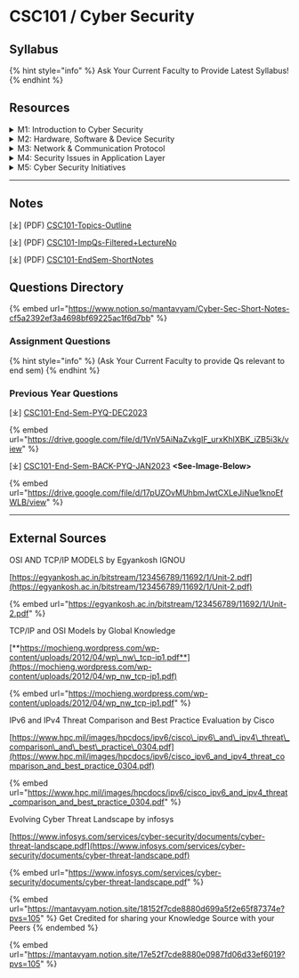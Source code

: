 # CSC101 / Cyber Security

## Syllabus

{% hint style="info" %}
Ask Your Current Faculty to Provide Latest Syllabus!
{% endhint %}

## Resources

<details>

<summary>M1: Introduction to Cyber Security</summary>

\[⤓][ ](https://1drv.ms/f/c/f97b501b2e8e5310/EiXHr7HK7RlFoSgpTIK7zjoBM5T8eNF94CWNG4ywq9lCDQ)[L1-Fundamentals-CIA](https://view.officeapps.live.com/op/view.aspx?src=https%3A%2F%2Ffile.notion.so%2Ff%2Ff%2Fa55e0ddd-0663-44e4-aa54-2e6bc5b00199%2Ffaea1db1-337c-47ac-9630-32ad59774589%2FLecture-1.pptx%3Ftable%3Dblock%26id%3D151611d1-ad94-416f-ac6c-f674f259422d%26spaceId%3Da55e0ddd-0663-44e4-aa54-2e6bc5b00199%26expirationTimestamp%3D1737043200000%26signature%3DKqyCPPkEqrYjR94-d4fgTri8plPCqAx28erHkVxCdDU%26downloadName%3DLecture-1.pptx\&wdOrigin=BROWSELINK)

\[⤓][ ](https://1drv.ms/f/c/f97b501b2e8e5310/EiXHr7HK7RlFoSgpTIK7zjoBM5T8eNF94CWNG4ywq9lCDQ)[L2-Security-History](https://view.officeapps.live.com/op/view.aspx?src=https%3A%2F%2Ffile.notion.so%2Ff%2Ff%2Fa55e0ddd-0663-44e4-aa54-2e6bc5b00199%2Fce6753f1-8963-40bf-9660-8b716a9f3b54%2FLecture-2.pptx%3Ftable%3Dblock%26id%3D5722124c-eb29-4017-92e5-99299a996698%26spaceId%3Da55e0ddd-0663-44e4-aa54-2e6bc5b00199%26expirationTimestamp%3D1737043200000%26signature%3DxsPVwJhSKT_qtA1liwJrYBJGOoHxb1xFTO4_odQQISI%26downloadName%3DLecture-2.pptx\&wdOrigin=BROWSELINK)

\[⤓][ ](https://1drv.ms/f/c/f97b501b2e8e5310/EiXHr7HK7RlFoSgpTIK7zjoBM5T8eNF94CWNG4ywq9lCDQ)[L3-Policy-Need](https://file.notion.so/f/f/a55e0ddd-0663-44e4-aa54-2e6bc5b00199/4ff5a74d-bfb4-49f1-a375-ce031fba93ab/Lecture-3_\(Security_Policy\).pdf?table=block\&id=6f9d8d38-e5bd-4b51-9eee-a7948fd38724\&spaceId=a55e0ddd-0663-44e4-aa54-2e6bc5b00199\&expirationTimestamp=1737043200000\&signature=LTD0s0pWoBOlgAaVeBsvKlMyAahU03-SpwCyp0oIqdc\&downloadName=Lecture-3+%28Security+Policy%29.pdf)

\[⤓][ ](https://1drv.ms/f/c/f97b501b2e8e5310/EiXHr7HK7RlFoSgpTIK7zjoBM5T8eNF94CWNG4ywq9lCDQ)[L4-Browser-Security](https://app.gitbook.com/s/wyr7XkhiJoMd59jgwesC/)

\[⤓][ ](https://1drv.ms/f/c/f97b501b2e8e5310/EiXHr7HK7RlFoSgpTIK7zjoBM5T8eNF94CWNG4ywq9lCDQ)[L5-Email-Security](https://view.officeapps.live.com/op/view.aspx?src=https%3A%2F%2Ffile.notion.so%2Ff%2Ff%2Fa55e0ddd-0663-44e4-aa54-2e6bc5b00199%2Fbc21f8a5-96f4-4b95-8e86-c207e2298cd4%2FLecture-5.pptx%3Ftable%3Dblock%26id%3D66aaa32a-48dc-4765-a8b3-4712ff276a7f%26spaceId%3Da55e0ddd-0663-44e4-aa54-2e6bc5b00199%26expirationTimestamp%3D1737043200000%26signature%3DInohIWi_rWOn3pVKkzKL-SJiqca_Hiz24UhjuufSd0o%26downloadName%3DLecture-5.pptx\&wdOrigin=BROWSELINK)

</details>

<details>

<summary>M2: Hardware, Software &#x26; Device Security</summary>

\[⤓][ ](https://1drv.ms/f/c/f97b501b2e8e5310/EiXHr7HK7RlFoSgpTIK7zjoBM5T8eNF94CWNG4ywq9lCDQ)[L6-Pswd-Auth](https://view.officeapps.live.com/op/view.aspx?src=https%3A%2F%2Ffile.notion.so%2Ff%2Ff%2Fa55e0ddd-0663-44e4-aa54-2e6bc5b00199%2F1f4ac776-c0ad-4916-a07d-48c1db041994%2FLecture-6.pptx%3Ftable%3Dblock%26id%3D877965c9-ec97-4c14-995e-4d3d9d463afa%26spaceId%3Da55e0ddd-0663-44e4-aa54-2e6bc5b00199%26expirationTimestamp%3D1737043200000%26signature%3D1ib2LWJ0twIphIgNWNtKzg-4wZcprgagpqyJfQleifQ%26downloadName%3DLecture-6.pptx\&wdOrigin=BROWSELINK)

\[⤓][ ](https://1drv.ms/f/c/f97b501b2e8e5310/EiXHr7HK7RlFoSgpTIK7zjoBM5T8eNF94CWNG4ywq9lCDQ)[WindowsOS-Security](https://view.officeapps.live.com/op/view.aspx?src=https%3A%2F%2Ffile.notion.so%2Ff%2Ff%2Fa55e0ddd-0663-44e4-aa54-2e6bc5b00199%2F16737f01-521c-40ec-941b-d16e9866a93f%2FWindows_Security.pptx%3Ftable%3Dblock%26id%3Dba0dc6d8-0294-4918-a41d-724b405db0df%26spaceId%3Da55e0ddd-0663-44e4-aa54-2e6bc5b00199%26expirationTimestamp%3D1737043200000%26signature%3DjBGsduISaBU1AESzGvPKZvy1BuFYsfvqmOFHrd4EbqM%26downloadName%3DWindows%2BSecurity.pptx\&wdOrigin=BROWSELINK)

\[⤓][ ](https://1drv.ms/f/c/f97b501b2e8e5310/EiXHr7HK7RlFoSgpTIK7zjoBM5T8eNF94CWNG4ywq9lCDQ)[SocialMedia-Security](https://view.officeapps.live.com/op/view.aspx?src=https%3A%2F%2Ffile.notion.so%2Ff%2Ff%2Fa55e0ddd-0663-44e4-aa54-2e6bc5b00199%2F41f07a7d-761c-4d25-bb66-0cfd443379ed%2FSocial_Media_Security.pptx%3Ftable%3Dblock%26id%3Db3a86948-ccb3-4938-8f54-489e73db89c0%26spaceId%3Da55e0ddd-0663-44e4-aa54-2e6bc5b00199%26expirationTimestamp%3D1737043200000%26signature%3DRVMkBrTPKqL3zdJQPHf8kJAmgJpFQp4lXbCOlc6V9uI%26downloadName%3DSocial%2BMedia%2BSecurity.pptx\&wdOrigin=BROWSELINK)

</details>

<details>

<summary>M3: Network &#x26; Communication Protocol</summary>

\[⤓][ ](https://1drv.ms/f/c/f97b501b2e8e5310/EiXHr7HK7RlFoSgpTIK7zjoBM5T8eNF94CWNG4ywq9lCDQ)[L7-ComputerNetwork](https://view.officeapps.live.com/op/view.aspx?src=https%3A%2F%2Ffile.notion.so%2Ff%2Ff%2Fa55e0ddd-0663-44e4-aa54-2e6bc5b00199%2F98cbbcc0-830e-4220-976e-0091b0fff5b7%2FLecture_7.pptx%3Ftable%3Dblock%26id%3Df01071d1-4215-4fc5-a9ea-b69d95ca0bf0%26spaceId%3Da55e0ddd-0663-44e4-aa54-2e6bc5b00199%26expirationTimestamp%3D1737043200000%26signature%3D1N8-i2k8AeO3JK4SkPpKOXrN49IQ40xPjY6sEpJLmqM%26downloadName%3DLecture%2B7.pptx\&wdOrigin=BROWSELINK)

\[⤓][ ](https://1drv.ms/f/c/f97b501b2e8e5310/EiXHr7HK7RlFoSgpTIK7zjoBM5T8eNF94CWNG4ywq9lCDQ)[Network-Topology](https://file.notion.so/f/f/a55e0ddd-0663-44e4-aa54-2e6bc5b00199/e7d7f369-6414-40ef-bc03-4ce6d8bf720f/Network_Topology.pdf?table=block\&id=4de91327-7c54-4da8-bac2-88fe79c66aaf\&spaceId=a55e0ddd-0663-44e4-aa54-2e6bc5b00199\&expirationTimestamp=1737043200000\&signature=eeQx-DGawDnR85akyy738-zICWSDOL5YYVG-GWkUTgY\&downloadName=Network+Topology.pdf)

\[⤓][ ](https://1drv.ms/f/c/f97b501b2e8e5310/EiXHr7HK7RlFoSgpTIK7zjoBM5T8eNF94CWNG4ywq9lCDQ)[Hub-Switch-Router](https://file.notion.so/f/f/a55e0ddd-0663-44e4-aa54-2e6bc5b00199/ab195e14-c108-483c-a64a-08da62f96a0d/Comparison_of_hub_switch_and_router.pdf?table=block\&id=f5376ba1-dd4b-4ce9-8aa3-3a0a693f0b8e\&spaceId=a55e0ddd-0663-44e4-aa54-2e6bc5b00199\&expirationTimestamp=1737043200000\&signature=IY59Q0LwJ4t51ZFmMSZ7W3p9HCvC_gChiagXkT_BB1w\&downloadName=Comparison+of+hub%2C+switch+and+router.pdf)

\[⤓][ ](https://1drv.ms/f/c/f97b501b2e8e5310/EiXHr7HK7RlFoSgpTIK7zjoBM5T8eNF94CWNG4ywq9lCDQ)[L8-OSI-Model](https://view.officeapps.live.com/op/view.aspx?src=https%3A%2F%2Ffile.notion.so%2Ff%2Ff%2Fa55e0ddd-0663-44e4-aa54-2e6bc5b00199%2F3dfbc8c9-2370-4855-ae9f-e9482fc990ef%2FLecture_8.pptx%3Ftable%3Dblock%26id%3D61052204-40ca-45ad-b146-f58571576339%26spaceId%3Da55e0ddd-0663-44e4-aa54-2e6bc5b00199%26expirationTimestamp%3D1737043200000%26signature%3DN8Ju3ODGNskXblAk46Jom41Akf88taarHb04HvfS7bQ%26downloadName%3DLecture%2B8.pptx\&wdOrigin=BROWSELINK)

\[⤓][ ](https://1drv.ms/f/c/f97b501b2e8e5310/EiXHr7HK7RlFoSgpTIK7zjoBM5T8eNF94CWNG4ywq9lCDQ)[L9-TCP-IP-Model](https://file.notion.so/f/f/a55e0ddd-0663-44e4-aa54-2e6bc5b00199/96f498dc-2978-4159-bc44-95d74be12c7b/Lecture-9_TCP_Model.pdf?table=block\&id=957c84de-e81a-49f5-8e8a-da2fcb87f53b\&spaceId=a55e0ddd-0663-44e4-aa54-2e6bc5b00199\&expirationTimestamp=1737043200000\&signature=QwbnZePU61l0-9U8Fte9PRhIolkQ7fA9V31cLG0U5Aw\&downloadName=Lecture-9+TCP+Model.pdf)

\[⤓] [TCP-IP-Model-ref](https://file.notion.so/f/f/a55e0ddd-0663-44e4-aa54-2e6bc5b00199/d5a9342e-2a78-481e-9209-b2aa6b4cec6a/TCP-IP_Model.pdf?table=block\&id=292277bb-46ca-4c38-9aec-0d98d3820eaa\&spaceId=a55e0ddd-0663-44e4-aa54-2e6bc5b00199\&expirationTimestamp=1737043200000\&signature=0Grh3IEIsaUCvmHy_fazwn2xyLF7BEAHk389tQvnfiE\&downloadName=TCP-IP+Model.pdf)

\[⤓][ ](https://1drv.ms/f/c/f97b501b2e8e5310/EiXHr7HK7RlFoSgpTIK7zjoBM5T8eNF94CWNG4ywq9lCDQ)[L10-IPv4-IPv6-Differences](https://file.notion.so/f/f/a55e0ddd-0663-44e4-aa54-2e6bc5b00199/4ad74835-746b-4671-bce1-507326a935ff/Lecture10-IPv4_and_IPV6_-.pdf?table=block\&id=b2c93509-5577-4889-b51b-c353c5281d23\&spaceId=a55e0ddd-0663-44e4-aa54-2e6bc5b00199\&expirationTimestamp=1737043200000\&signature=Wi-d8xJw9KWTGw55XiNJ-ZkDc2R4cQ3UxL7gK9Jpnhc\&downloadName=Lecture10-IPv4+and+IPV6+-.pdf)

\[⤓][ ](https://1drv.ms/f/c/f97b501b2e8e5310/EiXHr7HK7RlFoSgpTIK7zjoBM5T8eNF94CWNG4ywq9lCDQ)[IMAGE-OSI-Model](https://file.notion.so/f/f/a55e0ddd-0663-44e4-aa54-2e6bc5b00199/8e4fd4a7-0d7d-4fbc-b005-bcae4b341005/OSI_Model.jpg?table=block\&id=67043438-89d0-48fc-b280-2c5a49409951\&spaceId=a55e0ddd-0663-44e4-aa54-2e6bc5b00199\&expirationTimestamp=1737043200000\&signature=WIqM91ASh1GiIEZQEWILXTxMF523pkSTayeIkxCvczU\&downloadName=OSI+Model.jpg)

\[⤓][ ](https://1drv.ms/f/c/f97b501b2e8e5310/EiXHr7HK7RlFoSgpTIK7zjoBM5T8eNF94CWNG4ywq9lCDQ)[IMAGE-TCP-IP-Model](https://file.notion.so/f/f/a55e0ddd-0663-44e4-aa54-2e6bc5b00199/264c10bf-30eb-4540-868c-a29f7982acd1/TCPIP-764x1024.png?table=block\&id=2354afaa-dd35-4afa-8f5e-6cb903da67e2\&spaceId=a55e0ddd-0663-44e4-aa54-2e6bc5b00199\&expirationTimestamp=1737043200000\&signature=-rdov_HD9-4OYQuPcHMPFpyiSqNDQP5iCBsuE7XdEww\&downloadName=TCPIP-764x1024.png)

\[⤓][ ](https://1drv.ms/f/c/f97b501b2e8e5310/EiXHr7HK7RlFoSgpTIK7zjoBM5T8eNF94CWNG4ywq9lCDQ)[IMAGE-OSI-vs-TCP-IP](https://file.notion.so/f/f/a55e0ddd-0663-44e4-aa54-2e6bc5b00199/c471feaf-8c04-4657-9abc-c623762eba9b/Tcp_vs_osi.png?table=block\&id=28d4b957-0d17-4a02-8db9-a6d7ed393d95\&spaceId=a55e0ddd-0663-44e4-aa54-2e6bc5b00199\&expirationTimestamp=1737043200000\&signature=bonUsZmOsuuWnNbNVoXUcIfw4hjnP12AiY9_OzmcftU\&downloadName=Tcp+vs+osi.png)

\[⤓][ ](https://1drv.ms/f/c/f97b501b2e8e5310/EiXHr7HK7RlFoSgpTIK7zjoBM5T8eNF94CWNG4ywq9lCDQ)[L11-CloudComputing-Types](https://view.officeapps.live.com/op/view.aspx?src=https%3A%2F%2Ffile.notion.so%2Ff%2Ff%2Fa55e0ddd-0663-44e4-aa54-2e6bc5b00199%2F185bf15f-ca00-46f7-86f6-8b55b979e9e3%2FLecture_11.docx%3Ftable%3Dblock%26id%3Da4582fba-2413-4b23-bf28-52042273f902%26spaceId%3Da55e0ddd-0663-44e4-aa54-2e6bc5b00199%26expirationTimestamp%3D1737043200000%26signature%3Djrp0xkUvWfIRBuCGBzbBQocSSmNegG8OMWvvRO5DuP8%26downloadName%3DLecture%2B11.docx\&wdOrigin=BROWSELINK)

</details>

<details>

<summary>M4: Security Issues in Application Layer</summary>

\[⤓][ ](https://1drv.ms/f/c/f97b501b2e8e5310/EiXHr7HK7RlFoSgpTIK7zjoBM5T8eNF94CWNG4ywq9lCDQ)[L12-Social-Engg.](https://view.officeapps.live.com/op/view.aspx?src=https%3A%2F%2Ffile.notion.so%2Ff%2Ff%2Fa55e0ddd-0663-44e4-aa54-2e6bc5b00199%2F12f04257-fa42-4a0a-8a7f-3eb41e665fb4%2FLecture_12.pptx%3Ftable%3Dblock%26id%3De812ce02-2c82-4a95-a886-5e53e6a6baa1%26spaceId%3Da55e0ddd-0663-44e4-aa54-2e6bc5b00199%26expirationTimestamp%3D1737043200000%26signature%3Dz89Kcuu50cRfVpgPOvJsctKNnAJB1hXItKJnA47TmME%26downloadName%3DLecture%2B12.pptx\&wdOrigin=BROWSELINK)

\[⤓][ ](https://1drv.ms/f/c/f97b501b2e8e5310/EiXHr7HK7RlFoSgpTIK7zjoBM5T8eNF94CWNG4ywq9lCDQ)[L13-Threat-Landscape](https://view.officeapps.live.com/op/view.aspx?src=https%3A%2F%2Ffile.notion.so%2Ff%2Ff%2Fa55e0ddd-0663-44e4-aa54-2e6bc5b00199%2F5bca493d-32e5-4a4f-91e7-57dc5faf2f68%2FLecture_13.pptx%3Ftable%3Dblock%26id%3Dd3ab5722-1204-4fc2-b8ce-82c3585cbad7%26spaceId%3Da55e0ddd-0663-44e4-aa54-2e6bc5b00199%26expirationTimestamp%3D1737043200000%26signature%3DLkxoxYyzMCC3NgtrQsj-F8_GiD4alhdtvn7mBC9yTC8%26downloadName%3DLecture%2B13.pptx\&wdOrigin=BROWSELINK)

\[⤓][ ](https://1drv.ms/f/c/f97b501b2e8e5310/EiXHr7HK7RlFoSgpTIK7zjoBM5T8eNF94CWNG4ywq9lCDQ)[L14-Threat-Land-Assess.](https://file.notion.so/f/f/a55e0ddd-0663-44e4-aa54-2e6bc5b00199/2c890a0b-79f2-419b-948c-c579916cb4fb/Lecture_14.pdf?table=block\&id=1f74c753-c467-49da-aae6-2e5f8aa10182\&spaceId=a55e0ddd-0663-44e4-aa54-2e6bc5b00199\&expirationTimestamp=1737043200000\&signature=vpjV5o9BJ1L2Nc2OyoUu2SI9IGSaqpZpdYLIzwA84RQ\&downloadName=Lecture+14.pdf)

\[⤓][ ](https://1drv.ms/f/c/f97b501b2e8e5310/EiXHr7HK7RlFoSgpTIK7zjoBM5T8eNF94CWNG4ywq9lCDQ)[L15-IT-SecurityAct](https://file.notion.so/f/f/a55e0ddd-0663-44e4-aa54-2e6bc5b00199/98d28006-ac74-45b6-84be-062dfb576cb0/Lecture_15.pdf?table=block\&id=96d29496-6167-487a-a90b-94375a85ffbc\&spaceId=a55e0ddd-0663-44e4-aa54-2e6bc5b00199\&expirationTimestamp=1737043200000\&signature=PpInuGRi48N-X_ZNTGBW0gEndXdeEcpmTpfD7QhhAOs\&downloadName=Lecture+15.pdf)

\[⤓][ ](https://1drv.ms/f/c/f97b501b2e8e5310/EiXHr7HK7RlFoSgpTIK7zjoBM5T8eNF94CWNG4ywq9lCDQ)[L16-Hacking-Types+Counter](https://file.notion.so/f/f/a55e0ddd-0663-44e4-aa54-2e6bc5b00199/19a5b209-a2e6-42b6-8a31-e80a1cb6bb96/Lecture_16.pdf?table=block\&id=b00b8c02-1347-4cd4-a7da-c4b55f19901b\&spaceId=a55e0ddd-0663-44e4-aa54-2e6bc5b00199\&expirationTimestamp=1737043200000\&signature=8Zb2z6ceMgpynz0nsZSQQkIblT8XWQFm_SUZ4kQCsy8\&downloadName=Lecture+16.pdf)

\[⤓][ ](https://1drv.ms/f/c/f97b501b2e8e5310/EiXHr7HK7RlFoSgpTIK7zjoBM5T8eNF94CWNG4ywq9lCDQ)[L17-WebApp-Security](https://view.officeapps.live.com/op/view.aspx?src=https%3A%2F%2Ffile.notion.so%2Ff%2Ff%2Fa55e0ddd-0663-44e4-aa54-2e6bc5b00199%2Fcc5d020f-73af-44f3-9df8-f4d767040c0f%2FLecure_17.docx%3Ftable%3Dblock%26id%3Db38a69ed-d1b1-4b14-a5dc-81e2d6161963%26spaceId%3Da55e0ddd-0663-44e4-aa54-2e6bc5b00199%26expirationTimestamp%3D1737043200000%26signature%3DpzSAdsv3ZgHGrqldHTRDEQ6Ycgb9ORCMWSdPA3bS3BM%26downloadName%3DLecure%2B17.docx\&wdOrigin=BROWSELINK)

\[⤓][ ](https://1drv.ms/f/c/f97b501b2e8e5310/EiXHr7HK7RlFoSgpTIK7zjoBM5T8eNF94CWNG4ywq9lCDQ)[L18-DefensiveProgramming](https://view.officeapps.live.com/op/view.aspx?src=https%3A%2F%2Ffile.notion.so%2Ff%2Ff%2Fa55e0ddd-0663-44e4-aa54-2e6bc5b00199%2Fa70a0eaf-075d-40c2-a95c-d90953e9ed06%2FLecture_18.docx%3Ftable%3Dblock%26id%3D23d19164-8ad4-487c-a8b7-08dd59520a8a%26spaceId%3Da55e0ddd-0663-44e4-aa54-2e6bc5b00199%26expirationTimestamp%3D1737043200000%26signature%3D06jO_u03ciPd_ZPS-XdYp5nGL2qa5FMjiufPgzstPws%26downloadName%3DLecture%2B18.docx\&wdOrigin=BROWSELINK)

</details>

<details>

<summary>M5: Cyber Security Initiatives</summary>

\[⤓][ ](https://1drv.ms/f/c/f97b501b2e8e5310/EiXHr7HK7RlFoSgpTIK7zjoBM5T8eNF94CWNG4ywq9lCDQ)[L19-CybersecEx-for-Policy](https://file.notion.so/f/f/a55e0ddd-0663-44e4-aa54-2e6bc5b00199/783025a9-6625-4dec-bb44-a8416d99db3d/Lecture_19.pdf?table=block\&id=b4a5d412-6ecb-485b-9fde-ceb9cc0ea0d2\&spaceId=a55e0ddd-0663-44e4-aa54-2e6bc5b00199\&expirationTimestamp=1737043200000\&signature=3rpJK6pX6vyw2T24AfquVyYyFou3oe6xfHMbM3jiM40\&downloadName=Lecture+19.pdf)

\[⤓][ ](https://1drv.ms/f/c/f97b501b2e8e5310/EiXHr7HK7RlFoSgpTIK7zjoBM5T8eNF94CWNG4ywq9lCDQ)[L20-CybersecAssuranceService](https://file.notion.so/f/f/a55e0ddd-0663-44e4-aa54-2e6bc5b00199/e54ebd03-4576-4cd2-9a46-785e571a6a01/Lecture_20.pdf?table=block\&id=8544a9b9-dea7-4b57-bb2d-4bf18de3df0a\&spaceId=a55e0ddd-0663-44e4-aa54-2e6bc5b00199\&expirationTimestamp=1737043200000\&signature=Rf3IDscTlHvv-Tqw1TVzIJ2MaRB9VN75EQZYHAR9_68\&downloadName=Lecture+20.pdf)

\[⤓][ ](https://1drv.ms/f/c/f97b501b2e8e5310/EiXHr7HK7RlFoSgpTIK7zjoBM5T8eNF94CWNG4ywq9lCDQ)[L21-FinancialSecurity](https://file.notion.so/f/f/a55e0ddd-0663-44e4-aa54-2e6bc5b00199/5fdb76e6-9e61-4401-bc4e-5974df0852ce/Lecture_21.pdf?table=block\&id=6c247369-10a8-4e1d-bf29-528850f3f8fa\&spaceId=a55e0ddd-0663-44e4-aa54-2e6bc5b00199\&expirationTimestamp=1737043200000\&signature=d4V_WWldv6aHaDxzKlay3cvhnbjyrMa7ojmoBhDiQYo\&downloadName=Lecture+21.pdf)

\[⤓][ ](https://1drv.ms/f/c/f97b501b2e8e5310/EiXHr7HK7RlFoSgpTIK7zjoBM5T8eNF94CWNG4ywq9lCDQ)[L22-MobileBankingSecurity](https://file.notion.so/f/f/a55e0ddd-0663-44e4-aa54-2e6bc5b00199/fe5d3032-e237-4d49-8ebb-7e8b71315336/Lecture_22.pdf?table=block\&id=43cb30ae-5f4f-436d-93de-b93fca07e678\&spaceId=a55e0ddd-0663-44e4-aa54-2e6bc5b00199\&expirationTimestamp=1737043200000\&signature=i_u4ARY2-hIN7DB7bhmFW0yT1Kn-utwkGB7quPumAUY\&downloadName=Lecture+22.pdf)

\[⤓][ ](https://1drv.ms/f/c/f97b501b2e8e5310/EiXHr7HK7RlFoSgpTIK7zjoBM5T8eNF94CWNG4ywq9lCDQ)[L23-Cyber-Warfare(Types)](https://file.notion.so/f/f/a55e0ddd-0663-44e4-aa54-2e6bc5b00199/2e937f10-f49d-4074-b65e-61aeaefbc1f0/Lecture_23.pdf?table=block\&id=e731e9df-c7bc-4a6f-8af5-a813f99a4656\&spaceId=a55e0ddd-0663-44e4-aa54-2e6bc5b00199\&expirationTimestamp=1737043200000\&signature=Owgk-0aORMcVHDkwgmhC2c8VGY7EcK52L6Z9E7HP8xQ\&downloadName=Lecture+23.pdf)

</details>

***

## Notes

\[⤓] (PDF) [CSC101-Topics-Outline](https://drive.google.com/file/d/1xcyX1N8mBMkZ2IXktpZRWFRU2nhLINAj/view?usp=drive_link)

\[⤓] (PDF) [CSC101-ImpQs-Filtered+LectureNo](https://drive.google.com/file/d/1c8jnQK7Bhc-ZOlWmYzsn6KE13yG9jnyU/view?usp=drive_link)

\[⤓] (PDF) [CSC101-EndSem-ShortNotes](https://drive.google.com/file/d/1RvnMzQLr38DG6LQ9cJ1RSA0VUZp9hFIP/view?usp=drive_link)

## Questions Directory

{% embed url="https://www.notion.so/mantavyam/Cyber-Sec-Short-Notes-cf5a2392ef3a4698bf69225ac1f6d7bb" %}

### Assignment Questions

{% hint style="info" %}
(Ask Your Current Faculty to provide Qs relevant to end sem)
{% endhint %}

### Previous Year Questions

\[⤓] [CSC101-End-Sem-PYQ-DEC2023](https://drive.google.com/file/d/1VnV5AiNaZvkgIF_urxKhlXBK_iZB5i3k/view?usp=drive_link)&#x20;

{% embed url="https://drive.google.com/file/d/1VnV5AiNaZvkgIF_urxKhlXBK_iZB5i3k/view" %}

\[⤓] [CSC101-End-Sem-BACK-PYQ-JAN2023](https://drive.google.com/file/d/17pUZOvMUhbmJwtCXLeJiNue1knoEfWLB/view?usp=drive_link) **\<See-Image-Below>**

{% embed url="https://drive.google.com/file/d/17pUZOvMUhbmJwtCXLeJiNue1knoEfWLB/view" %}

***

## External Sources

OSI AND TCP/IP MODELS by Egyankosh IGNOU

[https://egyankosh.ac.in/bitstream/123456789/11692/1/Unit-2.pdf](https://egyankosh.ac.in/bitstream/123456789/11692/1/Unit-2.pdf)

{% embed url="https://egyankosh.ac.in/bitstream/123456789/11692/1/Unit-2.pdf" %}

TCP/IP and OSI Models by Global Knowledge

[**https://mochieng.wordpress.com/wp-content/uploads/2012/04/wp\_nw\_tcp-ip1.pdf**](https://mochieng.wordpress.com/wp-content/uploads/2012/04/wp_nw_tcp-ip1.pdf)

{% embed url="https://mochieng.wordpress.com/wp-content/uploads/2012/04/wp_nw_tcp-ip1.pdf" %}

IPv6 and IPv4 Threat Comparison and Best Practice Evaluation by Cisco

[https://www.hpc.mil/images/hpcdocs/ipv6/cisco\_ipv6\_and\_ipv4\_threat\_comparison\_and\_best\_practice\_0304.pdf](https://www.hpc.mil/images/hpcdocs/ipv6/cisco_ipv6_and_ipv4_threat_comparison_and_best_practice_0304.pdf)

{% embed url="https://www.hpc.mil/images/hpcdocs/ipv6/cisco_ipv6_and_ipv4_threat_comparison_and_best_practice_0304.pdf" %}

Evolving Cyber Threat Landscape by infosys

[https://www.infosys.com/services/cyber-security/documents/cyber-threat-landscape.pdf](https://www.infosys.com/services/cyber-security/documents/cyber-threat-landscape.pdf)

{% embed url="https://www.infosys.com/services/cyber-security/documents/cyber-threat-landscape.pdf" %}

{% embed url="https://mantavyam.notion.site/18152f7cde8880d699a5f2e65f87374e?pvs=105" %}
Get Credited for sharing your Knowledge Source with your Peers
{% endembed %}

{% embed url="https://mantavyam.notion.site/17e52f7cde8880e0987fd06d33ef6019?pvs=105" %}
